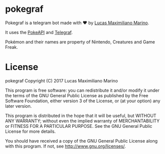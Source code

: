 # pokegraf

Pokegraf is a telegram bot made with ❤️ by [Lucas Maximiliano Marino](http://lucasmarino.me/).  

It uses the [PokeAPI](https://github.com/PokeAPI/pokeapi) and [Telegraf](https://github.com/telegraf/telegraf/).  

Pokémon and their names are property of Nintendo, Creatures and Game Freak.

# License

pokegraf
Copyright (C) 2017  Lucas Maximiliano Marino

This program is free software: you can redistribute it and/or modify
it under the terms of the GNU General Public License as published by
the Free Software Foundation, either version 3 of the License, or
(at your option) any later version.

This program is distributed in the hope that it will be useful,
but WITHOUT ANY WARRANTY; without even the implied warranty of
MERCHANTABILITY or FITNESS FOR A PARTICULAR PURPOSE.  See the
GNU General Public License for more details.

You should have received a copy of the GNU General Public License
along with this program.  If not, see <http://www.gnu.org/licenses/>.
